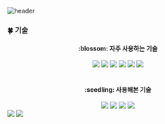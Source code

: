 ![header](https://capsule-render.vercel.app/api?type=Waving&color=auto&height=300&section=header&text=GISEOK%20JEONG-nl-GitHub&fontSize=90)

### :four_leaf_clover: 기술

<div style="margin: ; text-align: center;">
  <h4> :blossom: 자주 사용하는 기술</h4>
  <img src="https://img.shields.io/badge/Java-007396?style=for-the-badge&logo=Java&logoColor=white">
  <img src="https://img.shields.io/badge/MySQL-4479A1?style=for-the-badge&logo=MySQL&logoColor=white">
  <img src="https://img.shields.io/badge/springboot-6DB33F?style=for-the-badge&logo=Springboot&logoColor=#6DB33F">
  <img src="https://img.shields.io/badge/SpringSecurity-2AC89F?style=for-the-badge&logo=SpringSecurity&logoColor=white">
  <img src="https://img.shields.io/badge/JPA-17219A?style=for-the-badge&logo=hibernate&logoColor=white">
  <img src="https://img.shields.io/badge/QueryDSL-8A084B?style=for-the-badge&logo=QueryDSL&logoColor=white">                          
</div>
  <br>
<div style="margin: ; text-align: center;">
<h4> :seedling: 사용해본 기술</h4>
  <img src="https://img.shields.io/badge/Figma-F24E1E?style=for-the-badge&logo=Figma&logoColor=white">
  <img src="https://img.shields.io/badge/react-17219A?style=for-the-badge&logo=react&logoColor=white">          
  <img src="https://img.shields.io/badge/Redis-FE2E2E?style=for-the-badge&logo=Redis&logoColor=white">
  <img src="https://img.shields.io/badge/Docker-17219A?style=for-the-badge&logo=Docker&logoColor=white">
</div>

  <img src="https://github-readme-stats.vercel.app/api?username=wjdrltjr5&show_icons=true&theme=gotham" />
  <img src="https://github-readme-stats.vercel.app/api/top-langs/?username=wjdrltjr5&layout=compact" />
